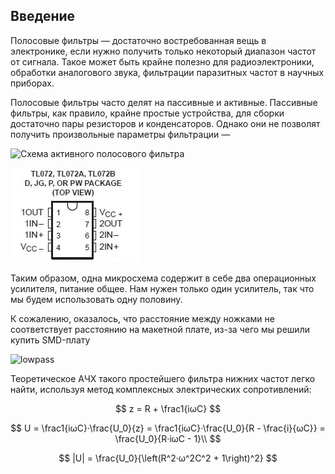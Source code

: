 ## Введение

Полосовые фильтры — достаточно востребованная вещь в электронике, если нужно получить только некоторый диапазон частот от сигнала. Такое может быть крайне полезно для радиоэлектроники, обработки аналогового звука, фильтрации паразитных частот в научных приборах.

Полосовые фильтры часто делят на пассивные и активные. Пассивные фильтры, как правило, крайне простые устройства, для сборки достаточно пары резисторов и конденсаторов. Однако они не позволят получить произвольные параметры фильтрации — 

![Схема активного полосового фильтра](src.assets/op.svg)



![Распиновка выходов операционного усилителя](src.assets/op-pins.jpg)

Таким образом, одна микросхема содержит в себе два операционных усилителя, питание общее. Нам нужен только один усилитель, так что мы будем использовать одну половину.

К сожалению, оказалось, что расстояние между ножками не соответствует расстоянию на макетной плате, из-за чего мы решили купить SMD-плату 


![lowpass](src.assets/lowpass.svg)








Теоретическое АЧХ такого простейшего фильтра нижних частот легко найти, используя метод комплексных электрических сопротивлений:

$$
z = R + \frac1{iωC}
$$

$$
U = \frac1{iωC}·\frac{U_0}{z} = \frac1{iωC}·\frac{U_0}{R - \frac{i}{ωC}} = \frac{U_0}{R·iωC - 1}\\
$$

$$
|U| = \frac{U_0}{\left(R^2·ω^2C^2 + 1\right)^2}
$$
